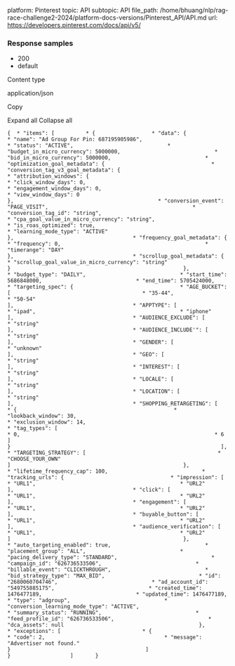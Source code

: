 platform: Pinterest
topic: API
subtopic: API
file_path: /home/bhuang/nlp/rag-race-challenge2-2024/platform-docs-versions/Pinterest_API/API.md
url: https://developers.pinterest.com/docs/api/v5/


### Response samples

* 200
* default

Content type

application/json

Copy

Expand all Collapse all

`{  * "items": [          * {                  * "data": {                          * "name": "Ad Group For Pin: 687195905986",                              * "status": "ACTIVE",                              * "budget_in_micro_currency": 5000000,                              * "bid_in_micro_currency": 5000000,                              * "optimization_goal_metadata": {                                  * "conversion_tag_v3_goal_metadata": {                                          * "attribution_windows": {                                                  * "click_window_days": 0,                                                      * "engagement_window_days": 0,                                                      * "view_window_days": 0                                                                               },                                              * "conversion_event": "PAGE_VISIT",                                              * "conversion_tag_id": "string",                                              * "cpa_goal_value_in_micro_currency": "string",                                              * "is_roas_optimized": true,                                              * "learning_mode_type": "ACTIVE"                                                                   },                                      * "frequency_goal_metadata": {                                          * "frequency": 0,                                              * "timerange": "DAY"                                                                   },                                      * "scrollup_goal_metadata": {                                          * "scrollup_goal_value_in_micro_currency": "string"                                                                   }                                                       },                              * "budget_type": "DAILY",                              * "start_time": 5686848000,                              * "end_time": 5705424000,                              * "targeting_spec": {                                  * "AGE_BUCKET": [                                          * "35-44",                                              * "50-54"                                                                   ],                                      * "APPTYPE": [                                          * "ipad",                                              * "iphone"                                                                   ],                                      * "AUDIENCE_EXCLUDE": [                                          * "string"                                                                   ],                                      * "AUDIENCE_INCLUDE'": [                                          * "string"                                                                   ],                                      * "GENDER": [                                          * "unknown"                                                                   ],                                      * "GEO": [                                          * "string"                                                                   ],                                      * "INTEREST": [                                          * "string"                                                                   ],                                      * "LOCALE": [                                          * "string"                                                                   ],                                      * "LOCATION": [                                          * "string"                                                                   ],                                      * "SHOPPING_RETARGETING": [                                          * {                                                  * "lookback_window": 30,                                                      * "exclusion_window": 14,                                                      * "tag_types": [                                                          * 0,                                                              * 6                                                                                           ]                                                                               }                                                                   ],                                      * "TARGETING_STRATEGY": [                                          * "CHOOSE_YOUR_OWN"                                                                   ]                                                       },                              * "lifetime_frequency_cap": 100,                              * "tracking_urls": {                                  * "impression": [                                          * "URL1",                                              * "URL2"                                                                   ],                                      * "click": [                                          * "URL1",                                              * "URL2"                                                                   ],                                      * "engagement": [                                          * "URL1",                                              * "URL2"                                                                   ],                                      * "buyable_button": [                                          * "URL1",                                              * "URL2"                                                                   ],                                      * "audience_verification": [                                          * "URL1",                                              * "URL2"                                                                   ]                                                       },                              * "auto_targeting_enabled": true,                              * "placement_group": "ALL",                              * "pacing_delivery_type": "STANDARD",                              * "campaign_id": "626736533506",                              * "billable_event": "CLICKTHROUGH",                              * "bid_strategy_type": "MAX_BID",                              * "id": "2680060704746",                              * "ad_account_id": "549755885175",                              * "created_time": 1476477189,                              * "updated_time": 1476477189,                              * "type": "adgroup",                              * "conversion_learning_mode_type": "ACTIVE",                              * "summary_status": "RUNNING",                              * "feed_profile_id": "626736533506",                              * "dca_assets": null                                           },                      * "exceptions": [                          * {                                  * "code": 2,                                      * "message": "Advertiser not found."                                                       }                                           ]                               }                   ]       }`